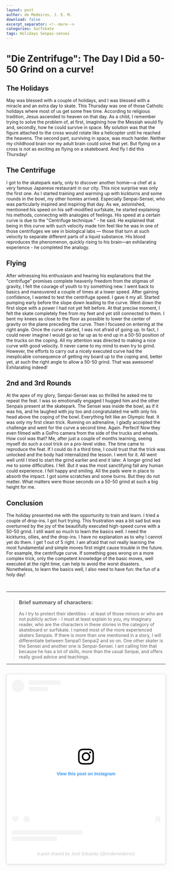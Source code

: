 ```yaml
---
layout: post
author: de Medeiros, J. E. M.
download: false
excerpt_separator: <!--more-->
categories: Surfskate
tags: Holidays Senpai-sensei
---
```


# "Die Zentrifuge": The Day I Did a 50-50 Grind on a curve!

## The Holidays

May was blessed with a couple of holidays, and I was blessed with a miracle and an extra day to skate. <!--more--> This Thursday was one of those Catholic holidays where most of us get some free time. According to religious tradition, Jesus ascended to heaven on that day. As a child, I remember trying to solve the problem of, at first, imagining how the Messiah would fly and, secondly, how he could survive in space. My solution was that the figure attached to the cross would rotate like a helicopter until he reached the heavens. The second part, surviving in space, was much harder. Neither my childhood brain nor my adult brain could solve that yet. But flying on a cross is not as exciting as flying on a skateboard. And fly I did this Thursday! 

## The Centrifuge

I got to the skatepark early, only to discover another homie—a chef at a very famous Japanese restaurant in our city. This nice surprise was only the first one. As I started training and warming up with kickturns and some rounds in the bowl, my other homies arrived. Especially Senpai-Sensei, who was particularly inspired and inspiring that day. As we, astonished, mentioned his speed on his self-modified surfskate, he started explaining his methods, connecting with analogies of feelings. His speed at a certain curve is due to the "Centrifuge technique." - he said. He explained that being in this curve with such velocity made him feel like he was in one of those centrifuges we see in biological labs — those that turn at such velocity to separate different parts of a liquid substance. His blood reproduces the phenomenon, quickly rising to his brain—an exhilarating experience - he completed the analogy.

## Flying

After witnessing his enthusiasm and hearing his explanations that the "centrifuge" promises complete heavenly freedom from the stigmas of gravity, I felt the courage of youth to try something new. I went back to basics and maneuvered a couple of times at a lower speed. After gaining confidence, I wanted to test the centrifuge speed. I gave it my all. Started pumping early before the slope down leading to the curve. Went down the first slope with a power I had not yet felt before. At that precise moment, I felt the skate completely free from my feet and yet still connected to them. I bent my knees as close to the floor as possible to lower the center of gravity on the plane preceding the curve. Then I focused on entering at the right angle. Once the curve started, I was not afraid of going up. In fact, I could never imagine I would go so far up as to end up in a 50-50 position of the trucks on the coping. All my attention was directed to making a nice curve with good velocity. It never came to my mind to even try to grind. However, the efforts to carry out a nicely executed curve had the inexplicable consequence of getting my board up to the coping and, better yet, at such the right angle to allow a 50-50 grind. That was awesome! Exhilarating indeed!

## 2nd and 3rd Rounds

At the apex of my glory, Senpai-Sensei was so thrilled he asked me to repeat the feat. I was so emotionally engaged I hugged him and the other Senpais present at the skatepark. The Sensei was inside the bowl, as if it was his, and he laughed with joy too and congratulated me with only his head above the coping of the bowl. Everything felt like an Olympic feat. It was only my first clean trick. Running on adrenaline, I gladly accepted the challenge and went for the curve a second time. Again. Perfect! Now they even filmed with a GoPro camera from the side of the trucks and wheels. How cool was that? Me, after just a couple of months learning, seeing myself do such a cool trick on a pro-level video. The time came to reproduce the feat. If I could do it a third time, I could trust that the trick was unlocked and the body had internalized the lesson.
I went for it. All went well until I tried to start the grind earlier and end it later. A longer grind led me to some difficulties. I fell. But it was the most sanctifying fall any human could experience. I fell happy and smiling. All the pads were in place to absorb the impact. I got some scratches and some burns. But they do not matter. What matters were those seconds on a 50-50 grind at such a big height for me. 

## Conclusion

The holiday presented me with the opportunity to train and learn. I tried a couple of drop-ins. I got hurt trying. This frustration was a bit sad but was overturned by the joy of the beautifully executed high-speed curve with a 50-50 grind. I still want so much to learn the basics well. I need the kickturns, ollies, and the drop-ins. I have no explanation as to why I cannot yet do them. I get 1 out of 5 right. I am afraid that not really learning the most fundamental and simple moves first might cause trouble in the future. For example, the centrifuge curve. If something goes wrong on a more complex trick, only the competent knowledge of the basic moves, well executed at the right time, can help to avoid the worst disasters. Nonetheless, to learn the basics well, I also need to have fun: the fun of a holy day! 



<br/>
<hr/>

> ### Brief summary of characters:
> As I try to protect their identities - at least of those minors or who are not publicly active - I must at least explain to you, my imaginary reader, who are the characters in these stories in the category of skateboard or surfskate. I named most of the more experienced skaters Senpais. If there is more than one mentioned in a story, I will differentiate between Senpai1 Senpai2 and so on. One other skater is the Sensei and another one is Senpai-Sensei. I am calling him that because he has a lot of skills, more than the usual Senpai, and offers really good advice and teachings. 

<hr/>
<br/>

<blockquote class="instagram-media" data-instgrm-permalink="https://www.instagram.com/reel/C61SbVeNNiy/?utm_source=ig_embed&amp;utm_campaign=loading" data-instgrm-version="14" style=" background:#FFF; border:0; border-radius:3px; box-shadow:0 0 1px 0 rgba(0,0,0,0.5),0 1px 10px 0 rgba(0,0,0,0.15); margin: 1px; max-width:540px; min-width:326px; padding:0; width:99.375%; width:-webkit-calc(100% - 2px); width:calc(100% - 2px);"><div style="padding:16px;"> <a href="https://www.instagram.com/reel/C61SbVeNNiy/?utm_source=ig_embed&amp;utm_campaign=loading" style=" background:#FFFFFF; line-height:0; padding:0 0; text-align:center; text-decoration:none; width:100%;" target="_blank"> <div style=" display: flex; flex-direction: row; align-items: center;"> <div style="background-color: #F4F4F4; border-radius: 50%; flex-grow: 0; height: 40px; margin-right: 14px; width: 40px;"></div> <div style="display: flex; flex-direction: column; flex-grow: 1; justify-content: center;"> <div style=" background-color: #F4F4F4; border-radius: 4px; flex-grow: 0; height: 14px; margin-bottom: 6px; width: 100px;"></div> <div style=" background-color: #F4F4F4; border-radius: 4px; flex-grow: 0; height: 14px; width: 60px;"></div></div></div><div style="padding: 19% 0;"></div> <div style="display:block; height:50px; margin:0 auto 12px; width:50px;"><svg width="50px" height="50px" viewBox="0 0 60 60" version="1.1" xmlns="https://www.w3.org/2000/svg" xmlns:xlink="https://www.w3.org/1999/xlink"><g stroke="none" stroke-width="1" fill="none" fill-rule="evenodd"><g transform="translate(-511.000000, -20.000000)" fill="#000000"><g><path d="M556.869,30.41 C554.814,30.41 553.148,32.076 553.148,34.131 C553.148,36.186 554.814,37.852 556.869,37.852 C558.924,37.852 560.59,36.186 560.59,34.131 C560.59,32.076 558.924,30.41 556.869,30.41 M541,60.657 C535.114,60.657 530.342,55.887 530.342,50 C530.342,44.114 535.114,39.342 541,39.342 C546.887,39.342 551.658,44.114 551.658,50 C551.658,55.887 546.887,60.657 541,60.657 M541,33.886 C532.1,33.886 524.886,41.1 524.886,50 C524.886,58.899 532.1,66.113 541,66.113 C549.9,66.113 557.115,58.899 557.115,50 C557.115,41.1 549.9,33.886 541,33.886 M565.378,62.101 C565.244,65.022 564.756,66.606 564.346,67.663 C563.803,69.06 563.154,70.057 562.106,71.106 C561.058,72.155 560.06,72.803 558.662,73.347 C557.607,73.757 556.021,74.244 553.102,74.378 C549.944,74.521 548.997,74.552 541,74.552 C533.003,74.552 532.056,74.521 528.898,74.378 C525.979,74.244 524.393,73.757 523.338,73.347 C521.94,72.803 520.942,72.155 519.894,71.106 C518.846,70.057 518.197,69.06 517.654,67.663 C517.244,66.606 516.755,65.022 516.623,62.101 C516.479,58.943 516.448,57.996 516.448,50 C516.448,42.003 516.479,41.056 516.623,37.899 C516.755,34.978 517.244,33.391 517.654,32.338 C518.197,30.938 518.846,29.942 519.894,28.894 C520.942,27.846 521.94,27.196 523.338,26.654 C524.393,26.244 525.979,25.756 528.898,25.623 C532.057,25.479 533.004,25.448 541,25.448 C548.997,25.448 549.943,25.479 553.102,25.623 C556.021,25.756 557.607,26.244 558.662,26.654 C560.06,27.196 561.058,27.846 562.106,28.894 C563.154,29.942 563.803,30.938 564.346,32.338 C564.756,33.391 565.244,34.978 565.378,37.899 C565.522,41.056 565.552,42.003 565.552,50 C565.552,57.996 565.522,58.943 565.378,62.101 M570.82,37.631 C570.674,34.438 570.167,32.258 569.425,30.349 C568.659,28.377 567.633,26.702 565.965,25.035 C564.297,23.368 562.623,22.342 560.652,21.575 C558.743,20.834 556.562,20.326 553.369,20.18 C550.169,20.033 549.148,20 541,20 C532.853,20 531.831,20.033 528.631,20.18 C525.438,20.326 523.257,20.834 521.349,21.575 C519.376,22.342 517.703,23.368 516.035,25.035 C514.368,26.702 513.342,28.377 512.574,30.349 C511.834,32.258 511.326,34.438 511.181,37.631 C511.035,40.831 511,41.851 511,50 C511,58.147 511.035,59.17 511.181,62.369 C511.326,65.562 511.834,67.743 512.574,69.651 C513.342,71.625 514.368,73.296 516.035,74.965 C517.703,76.634 519.376,77.658 521.349,78.425 C523.257,79.167 525.438,79.673 528.631,79.82 C531.831,79.965 532.853,80.001 541,80.001 C549.148,80.001 550.169,79.965 553.369,79.82 C556.562,79.673 558.743,79.167 560.652,78.425 C562.623,77.658 564.297,76.634 565.965,74.965 C567.633,73.296 568.659,71.625 569.425,69.651 C570.167,67.743 570.674,65.562 570.82,62.369 C570.966,59.17 571,58.147 571,50 C571,41.851 570.966,40.831 570.82,37.631"></path></g></g></g></svg></div><div style="padding-top: 8px;"> <div style=" color:#3897f0; font-family:Arial,sans-serif; font-size:14px; font-style:normal; font-weight:550; line-height:18px;">View this post on Instagram</div></div><div style="padding: 12.5% 0;"></div> <div style="display: flex; flex-direction: row; margin-bottom: 14px; align-items: center;"><div> <div style="background-color: #F4F4F4; border-radius: 50%; height: 12.5px; width: 12.5px; transform: translateX(0px) translateY(7px);"></div> <div style="background-color: #F4F4F4; height: 12.5px; transform: rotate(-45deg) translateX(3px) translateY(1px); width: 12.5px; flex-grow: 0; margin-right: 14px; margin-left: 2px;"></div> <div style="background-color: #F4F4F4; border-radius: 50%; height: 12.5px; width: 12.5px; transform: translateX(9px) translateY(-18px);"></div></div><div style="margin-left: 8px;"> <div style=" background-color: #F4F4F4; border-radius: 50%; flex-grow: 0; height: 20px; width: 20px;"></div> <div style=" width: 0; height: 0; border-top: 2px solid transparent; border-left: 6px solid #f4f4f4; border-bottom: 2px solid transparent; transform: translateX(16px) translateY(-4px) rotate(30deg)"></div></div><div style="margin-left: auto;"> <div style=" width: 0px; border-top: 8px solid #F4F4F4; border-right: 8px solid transparent; transform: translateY(16px);"></div> <div style=" background-color: #F4F4F4; flex-grow: 0; height: 12px; width: 16px; transform: translateY(-4px);"></div> <div style=" width: 0; height: 0; border-top: 8px solid #F4F4F4; border-left: 8px solid transparent; transform: translateY(-4px) translateX(8px);"></div></div></div> <div style="display: flex; flex-direction: column; flex-grow: 1; justify-content: center; margin-bottom: 24px;"> <div style=" background-color: #F4F4F4; border-radius: 4px; flex-grow: 0; height: 14px; margin-bottom: 6px; width: 224px;"></div> <div style=" background-color: #F4F4F4; border-radius: 4px; flex-grow: 0; height: 14px; width: 144px;"></div></div></a><p style=" color:#c9c8cd; font-family:Arial,sans-serif; font-size:14px; line-height:17px; margin-bottom:0; margin-top:8px; overflow:hidden; padding:8px 0 7px; text-align:center; text-overflow:ellipsis; white-space:nowrap;"><a href="https://www.instagram.com/reel/C61SbVeNNiy/?utm_source=ig_embed&amp;utm_campaign=loading" style=" color:#c9c8cd; font-family:Arial,sans-serif; font-size:14px; font-style:normal; font-weight:normal; line-height:17px; text-decoration:none;" target="_blank">A post shared by José Eduardo (@imdemedeiros)</a></p></div></blockquote> <script async src="//www.instagram.com/embed.js"></script>
